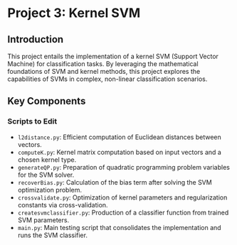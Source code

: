 # Project 3: Kernel SVM

## Introduction
This project entails the implementation of a kernel SVM (Support Vector Machine) for classification tasks. By leveraging the mathematical foundations of SVM and kernel methods, this project explores the capabilities of SVMs in complex, non-linear classification scenarios.

## Key Components

### Scripts to Edit
- `l2distance.py`: Efficient computation of Euclidean distances between vectors.
- `computeK.py`: Kernel matrix computation based on input vectors and a chosen kernel type.
- `generateQP.py`: Preparation of quadratic programming problem variables for the SVM solver.
- `recoverBias.py`: Calculation of the bias term after solving the SVM optimization problem.
- `crossvalidate.py`: Optimization of kernel parameters and regularization constants via cross-validation.
- `createsvmclassifier.py`: Production of a classifier function from trained SVM parameters.
- `main.py`: Main testing script that consolidates the implementation and runs the SVM classifier.
